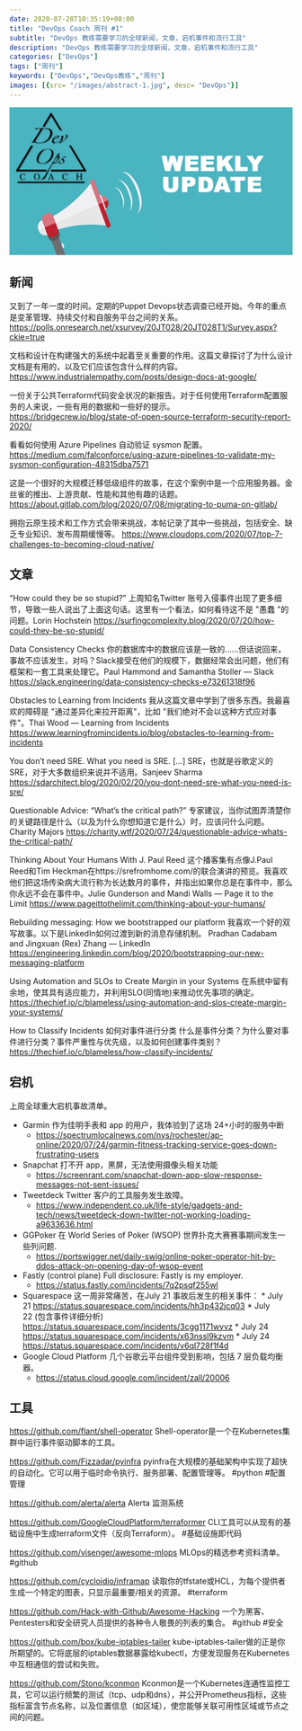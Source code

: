 ```yaml
---
date: 2020-07-28T10:35:19+08:00
title: "DevOps Coach 周刊 #1"
subtitle: "DevOps 教练需要学习的全球新闻，文章，宕机事件和流行工具"
description: "DevOps 教练需要学习的全球新闻，文章，宕机事件和流行工具"
categories: ["DevOps"]
tags: ["周刊"]
keywords: ["DevOps","DevOps教练","周刊"]
images: [{src= "/images/abstract-1.jpg", desc= "DevOps"}]
---
```


![DevOps Coach weekly update](/images/weeklyupdate.jpg)

## 新闻

又到了一年一度的时间。定期的Puppet Devops状态调查已经开始。今年的重点是变革管理、持续交付和自服务平台之间的关系。
https://polls.onresearch.net/xsurvey/20JT028/20JT028T1/Survey.aspx?ckie=true

文档和设计在构建强大的系统中起着至关重要的作用。这篇文章探讨了为什么设计文档是有用的，以及它们应该包含什么样的内容。
https://www.industrialempathy.com/posts/design-docs-at-google/

一份关于公共Terraform代码安全状况的新报告。对于任何使用Terraform配置服务的人来说，一些有用的数据和一些好的提示。
https://bridgecrew.io/blog/state-of-open-source-terraform-security-report-2020/

看看如何使用 Azure Pipelines 自动验证 sysmon 配置。
https://medium.com/falconforce/using-azure-pipelines-to-validate-my-sysmon-configuration-48315dba7571

这是一个很好的大规模迁移低级组件的故事，在这个案例中是一个应用服务器。金丝雀的推出、上游贡献、性能和其他有趣的话题。
https://about.gitlab.com/blog/2020/07/08/migrating-to-puma-on-gitlab/

拥抱云原生技术和工作方式会带来挑战，本帖记录了其中一些挑战，包括安全、缺乏专业知识、发布周期缓慢等。
https://www.cloudops.com/2020/07/top-7-challenges-to-becoming-cloud-native/

## 文章

“How could they be so stupid?” 上周知名Twitter 账号入侵事件出现了更多细节，导致一些人说出了上面这句话。这里有一个看法，如何看待这不是 "愚蠢 "的问题。Lorin Hochstein
https://surfingcomplexity.blog/2020/07/20/how-could-they-be-so-stupid/

Data Consistency Checks 你的数据库中的数据应该是一致的......但话说回来，事故不应该发生，对吗？Slack接受在他们的规模下，数据经常会出问题，他们有框架和一套工具来处理它。Paul Hammond and Samantha Stoller — Slack
https://slack.engineering/data-consistency-checks-e73261318f96

Obstacles to Learning from Incidents 我从这篇文章中学到了很多东西。我最喜欢的障碍是 "通过差异化来拉开距离"，比如 "我们绝对不会以这种方式应对事件"。Thai Wood — Learning from Incidents
https://www.learningfromincidents.io/blog/obstacles-to-learning-from-incidents

You don’t need SRE. What you need is SRE. […] SRE，也就是谷歌定义的SRE，对于大多数组织来说并不适用。Sanjeev Sharma
https://sdarchitect.blog/2020/02/20/you-dont-need-sre-what-you-need-is-sre/

Questionable Advice: “What’s the critical path?” 专家建议，当你试图弄清楚你的关键路径是什么（以及为什么你想知道它是什么）时，应该问什么问题。Charity Majors
https://charity.wtf/2020/07/24/questionable-advice-whats-the-critical-path/

Thinking About Your Humans With J. Paul Reed 这个播客集有点像J.Paul Reed和Tim Heckman在https://srefromhome.com/的联合演讲的预览。我喜欢他们把这场传染病大流行称为长达数月的事件，并指出如果你总是在事件中，那么你永远不会在事件中。Julie Gunderson and Mandi Walls — Page it to the Limit
https://www.pageittothelimit.com/thinking-about-your-humans/

Rebuilding messaging: How we bootstrapped our platform 我喜欢一个好的双写故事。以下是LinkedIn如何过渡到新的消息存储机制。 Pradhan Cadabam and Jingxuan (Rex) Zhang — LinkedIn
https://engineering.linkedin.com/blog/2020/bootstrapping-our-new-messaging-platform

Using Automation and SLOs to Create Margin in your Systems 在系统中留有余地，使其具有适应能力，并利用SLO(同情地)来推动优先事项的确定。
https://thechief.io/c/blameless/using-automation-and-slos-create-margin-your-systems/

How to Classify Incidents  如何对事件进行分类 什么是事件分类？为什么要对事件进行分类？事件严重性与优先级，以及如何创建事件类别？
https://thechief.io/c/blameless/how-classify-incidents/

## 宕机

上周全球重大宕机事故清单。

*  Garmin 作为佳明手表和 app 的用户，我体验到了这场 24+小时的服务中断
	*  https://spectrumlocalnews.com/nys/rochester/ap-online/2020/07/24/garmin-fitness-tracking-service-goes-down-frustrating-users
*  Snapchat 打不开 app，黑屏，无法使用摄像头相关功能
	*  https://screenrant.com/snapchat-down-app-slow-response-messages-not-sent-issues/
*  Tweetdeck  Twitter 客户的工具服务发生故障。
	*  https://www.independent.co.uk/life-style/gadgets-and-tech/news/tweetdeck-down-twitter-not-working-loading-a9633636.html
*  GGPoker  在 World Series of Poker (WSOP) 世界扑克大赛赛事期间发生一些列问题.
	*  https://portswigger.net/daily-swig/online-poker-operator-hit-by-ddos-attack-on-opening-day-of-wsop-event
*  Fastly (control plane) Full disclosure: Fastly is my employer.
	*  https://status.fastly.com/incidents/7q2psqf255wl
*  Squarespace  这一周非常痛苦，在July 21 事故后发生的相关事件：
		* July 21  https://status.squarespace.com/incidents/hh3p432jcq03
		* July 22 (包含事件详细分析) https://status.squarespace.com/incidents/3cgg1171wyvz
		* July 24 https://status.squarespace.com/incidents/x63nssl9kzvm
		* July 24 https://status.squarespace.com/incidents/v6ql728f1f4d
*  Google Cloud Platform 几个谷歌云平台组件受到影响，包括 7 层负载均衡器。
	*  https://status.cloud.google.com/incident/zall/20006

## 工具

https://github.com/flant/shell-operator
Shell-operator是一个在Kubernetes集群中运行事件驱动脚本的工具。

https://github.com/Fizzadar/pyinfra
pyinfra在大规模的基础架构中实现了超快的自动化。它可以用于临时命令执行、服务部署、配置管理等。
#python #配置管理

https://github.com/alerta/alerta
Alerta 监测系统

https://github.com/GoogleCloudPlatform/terraformer
CLI工具可以从现有的基础设施中生成terraform文件（反向Terraform）。
#基础设施即代码

https://github.com/visenger/awesome-mlops
MLOps的精选参考资料清单。
#github

https://github.com/cycloidio/inframap
读取你的tfstate或HCL，为每个提供者生成一个特定的图表，只显示最重要/相关的资源。
#terraform

https://github.com/Hack-with-Github/Awesome-Hacking
一个为黑客、Pentesters和安全研究人员提供的各种令人敬畏的列表的集合。
#github #安全

https://github.com/box/kube-iptables-tailer
kube-iptables-tailer做的正是你所期望的。它将底层的iptables数据暴露给kubectl，方便发现服务在Kubernetes中互相通信的尝试和失败。

https://github.com/Stono/kconmon
Kconmon是一个Kubernetes连通性监控工具，它可以运行频繁的测试（tcp、udp和dns），并公开Prometheus指标，这些指标富含节点名称，以及位置信息（如区域），使您能够关联可用性区域或节点之间的问题。



